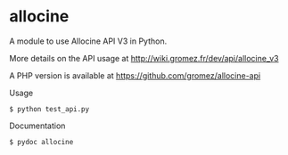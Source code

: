 allocine
============

A module to use Allocine API V3 in Python.

More details on the API usage at http://wiki.gromez.fr/dev/api/allocine_v3

A PHP version is available at https://github.com/gromez/allocine-api


Usage

    $ python test_api.py

Documentation

    $ pydoc allocine